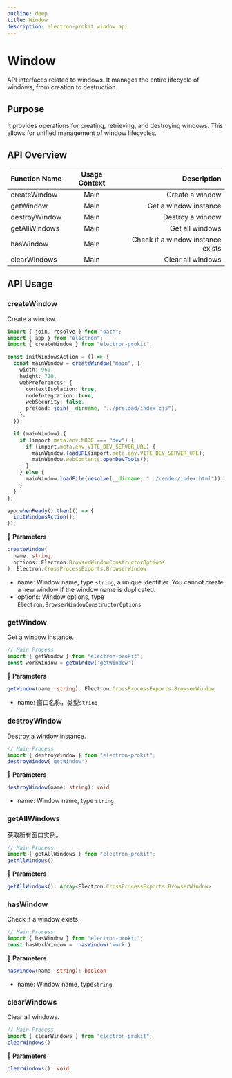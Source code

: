 ```yaml
---
outline: deep
title: Window
description: electron-prokit window api
---
```


# Window

API interfaces related to windows. It manages the entire lifecycle of windows, from creation to destruction.

## Purpose

It provides operations for creating, retrieving, and destroying windows. This allows for unified management of window lifecycles.

## API Overview

| Function Name        | Usage Context |                 Description |
| ------------- | :------: | -------------------: |
| createWindow  |  Main  |             Create a window |
| getWindow     |  Main  |         Get a window instance |
| destroyWindow |  Main  |             Destroy a window |
| getAllWindows |  Main  |         Get all windows |
| hasWindow     |  Main  | Check if a window instance exists |
| clearWindows  |  Main  |       Clear all windows |

## API Usage

### createWindow

Create a window.

```ts
import { join, resolve } from "path";
import { app } from "electron";
import { createWindow } from "electron-prokit";

const initWindowsAction = () => {
  const mainWindow = createWindow("main", {
    width: 960,
    height: 720,
    webPreferences: {
      contextIsolation: true,
      nodeIntegration: true,
      webSecurity: false,
      preload: join(__dirname, "../preload/index.cjs"),
    },
  });

  if (mainWindow) {
    if (import.meta.env.MODE === "dev") {
      if (import.meta.env.VITE_DEV_SERVER_URL) {
        mainWindow.loadURL(import.meta.env.VITE_DEV_SERVER_URL);
        mainWindow.webContents.openDevTools();
      }
    } else {
      mainWindow.loadFile(resolve(__dirname, "../render/index.html"));
    }
  }
};

app.whenReady().then(() => {
  initWindowsAction();
});
```

**:speech_balloon: Parameters**

```ts
createWindow(
  name: string,
  options: Electron.BrowserWindowConstructorOptions
): Electron.CrossProcessExports.BrowserWindow
```

- name: Window name, type `string`, a unique identifier. You cannot create a new window if the window name is duplicated.
- options: Window options, type `Electron.BrowserWindowConstructorOptions`

### getWindow

Get a window instance.

```ts
// Main Process
import { getWindow } from "electron-prokit";
const workWindow = getWindow('getWindow')
```
**:speech_balloon: Parameters**
```ts
getWindow(name: string): Electron.CrossProcessExports.BrowserWindow
```

- name: 窗口名称，类型`string`

### destroyWindow

Destroy a window instance.

```ts
// Main Process
import { destroyWindow } from "electron-prokit";
destroyWindow('getWindow')
```

**:speech_balloon: Parameters**
```ts
destroyWindow(name: string): void
```

- name: Window name, type `string`

### getAllWindows

获取所有窗口实例。

```ts
// Main Process
import { getAllWindows } from "electron-prokit";
getAllWindows()
```

**:speech_balloon: Parameters**
```ts
getAllWindows(): Array<Electron.CrossProcessExports.BrowserWindow>
```

### hasWindow

Check if a window exists.

```ts
// Main Process
import { hasWindow } from "electron-prokit";
const hasWorkWindow =  hasWindow('work')
```

**:speech_balloon: Parameters**

```ts
hasWindow(name: string): boolean
```

- name: Window name, type`string`

### clearWindows

Clear all windows.

```ts
// Main Process
import { clearWindows } from "electron-prokit";
clearWindows()
```

**:speech_balloon: Parameters**

```ts
clearWindows(): void
```
